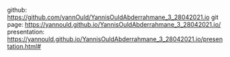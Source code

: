 github: https://github.com/yannOuld/YannisOuldAbderrahmane_3_28042021.io
git page: https://yannould.github.io/YannisOuldAbderrahmane_3_28042021.io/
presentation: https://yannould.github.io/YannisOuldAbderrahmane_3_28042021.io/presentation.html#